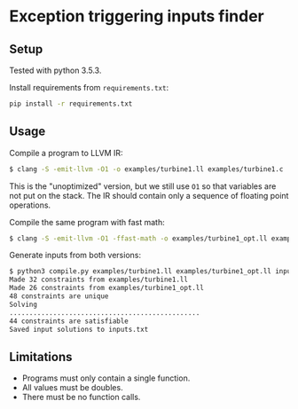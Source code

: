 # Exception triggering inputs finder

## Setup

Tested with python 3.5.3.

Install requirements from `requirements.txt`:
```sh
pip install -r requirements.txt
```

## Usage

Compile a program to LLVM IR:
```sh
$ clang -S -emit-llvm -O1 -o examples/turbine1.ll examples/turbine1.c
```
This is the "unoptimized" version, but we still use `O1` so that variables are
not put on the stack. The IR should contain only a sequence of floating point
operations.

Compile the same program with fast math:
```sh
$ clang -S -emit-llvm -O1 -ffast-math -o examples/turbine1_opt.ll examples/turbine1.c
```

Generate inputs from both versions:
```sh
$ python3 compile.py examples/turbine1.ll examples/turbine1_opt.ll inputs.txt
Made 32 constraints from examples/turbine1.ll
Made 26 constraints from examples/turbine1_opt.ll
48 constraints are unique
Solving
................................................
44 constraints are satisfiable
Saved input solutions to inputs.txt
```

## Limitations

- Programs must only contain a single function.
- All values must be doubles.
- There must be no function calls.
